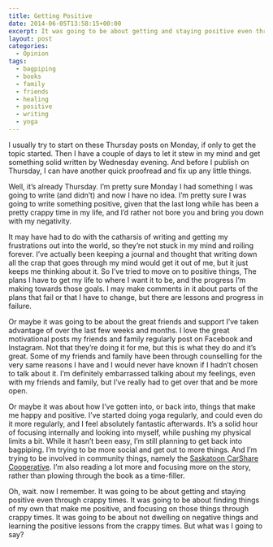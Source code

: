 ```yaml
---
title: Getting Positive
date: 2014-06-05T13:58:15+00:00
excerpt: It was going to be about getting and staying positive even through crappy times. It was going to be about finding things of my own that make me positive, and focusing on those things through crappy times. It was going to be about not dwelling on negative things and learning the positive lessons from the crappy times.
layout: post
categories:
  - Opinion
tags:
  - bagpiping
  - books
  - family
  - friends
  - healing
  - positive
  - writing
  - yoga
---
```

I usually try to start on these Thursday posts on Monday, if only to get the topic started. Then I have a couple of days to let it stew in my mind and get something solid written by Wednesday evening. And before I publish on Thursday, I can have another quick proofread and fix up any little things.

Well, it&#8217;s already Thursday. I&#8217;m pretty sure Monday I had something I was going to write (and didn&#8217;t) and now I have no idea. I&#8217;m pretty sure I was going to write something positive, given that the last long while has been a pretty crappy time in my life, and I&#8217;d rather not bore you and bring you down with my negativity.

It may have had to do with the catharsis of writing and getting my frustrations out into the world, so they&#8217;re not stuck in my mind and roiling forever. I&#8217;ve actually been keeping a journal and thought that writing down all the crap that goes through my mind would get it out of me, but it just keeps me thinking about it. So I&#8217;ve tried to move on to positive things, The plans I have to get my life to where I want it to be, and the progress I&#8217;m making towards those goals. I may make comments in it about parts of the plans that fail or that I have to change, but there are lessons and progress in failure.

Or maybe it was going to be about the great friends and support I&#8217;ve taken advantage of over the last few weeks and months. I love the great motivational posts my friends and family regularly post on Facebook and Instagram. Not that they&#8217;re doing it for me, but this is what they do and it&#8217;s great. Some of my friends and family have been through counselling for the very same reasons I have and I would never have known if I hadn&#8217;t chosen to talk about it. I&#8217;m definitely embarrassed talking about my feelings, even with my friends and family, but I&#8217;ve really had to get over that and be more open.

Or maybe it was about how I&#8217;ve gotten into, or back into, things that make me happy and positive. I&#8217;ve started doing yoga regularly, and could even do it more regularly, and I feel absolutely fantastic afterwards. It&#8217;s a solid hour of focusing internally and looking into myself, while pushing my physical limits a bit. While it hasn&#8217;t been easy, I&#8217;m still planning to get back into bagpiping. I&#8217;m trying to be more social and get out to more things. And I&#8217;m trying to be involved in community things, namely the [Saskatoon CarShare Cooperative](http://saskatooncarshare.com/). I&#8217;m also reading a lot more and focusing more on the story, rather than plowing through the book as a time-filler.

Oh, wait. now I remember. It was going to be about getting and staying positive even through crappy times. It was going to be about finding things of my own that make me positive, and focusing on those things through crappy times. It was going to be about not dwelling on negative things and learning the positive lessons from the crappy times. But what was I going to say?